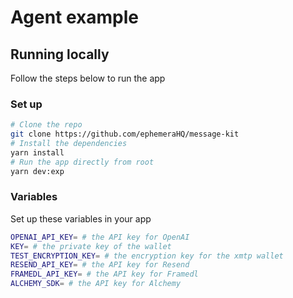 # Agent example

## Running locally

Follow the steps below to run the app

### Set up

```bash [cmd]
# Clone the repo
git clone https://github.com/ephemeraHQ/message-kit
# Install the dependencies
yarn install
# Run the app directly from root
yarn dev:exp
```

### Variables

Set up these variables in your app

```bash [cmd]
OPENAI_API_KEY= # the API key for OpenAI
KEY= # the private key of the wallet
TEST_ENCRYPTION_KEY= # the encryption key for the xmtp wallet
RESEND_API_KEY= # the API key for Resend
FRAMEDL_API_KEY= # the API key for Framedl
ALCHEMY_SDK= # the API key for Alchemy
```
